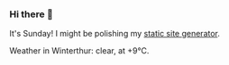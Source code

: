 ### Hi there :wave:

It's Sunday! I might be polishing my [static site generator](https://github.com/bewuethr/pandoc-bash-blog).

Weather in Winterthur: clear, at +9°C.
